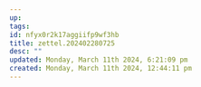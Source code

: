 ```yaml
---
up: 
tags: 
id: nfyx0r2k17aggiifp9wf3hb
title: zettel.202402280725
desc: ""
updated: Monday, March 11th 2024, 6:21:09 pm
created: Monday, March 11th 2024, 12:44:11 pm
---
```

